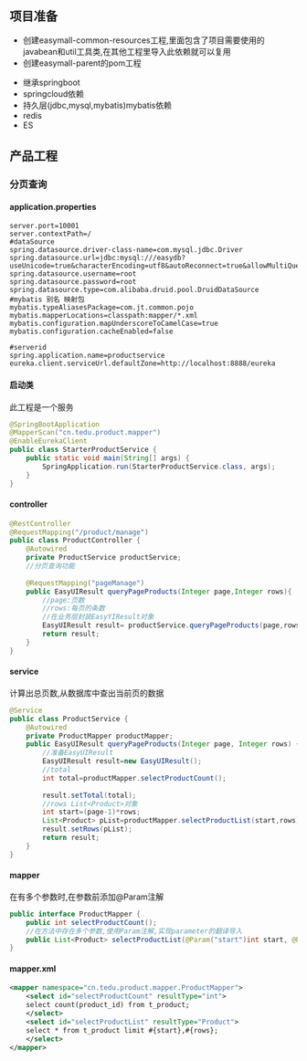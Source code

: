 

## 项目准备

* 创建easymall-common-resources工程,里面包含了项目需要使用的javabean和util工具类,在其他工程里导入此依赖就可以复用
* 创建easymall-parent的pom工程
 - 继承springboot
 - springcloud依赖
 - 持久层(jdbc,mysql,mybatis)mybatis依赖
 - redis
 - ES
## 产品工程

### 分页查询

#### application.properties

```
server.port=10001
server.contextPath=/
#dataSource
spring.datasource.driver-class-name=com.mysql.jdbc.Driver
spring.datasource.url=jdbc:mysql:///easydb?useUnicode=true&characterEncoding=utf8&autoReconnect=true&allowMultiQueries=true
spring.datasource.username=root
spring.datasource.password=root
spring.datasource.type=com.alibaba.druid.pool.DruidDataSource
#mybatis 别名 映射包
mybatis.typeAliasesPackage=com.jt.common.pojo
mybatis.mapperLocations=classpath:mapper/*.xml
mybatis.configuration.mapUnderscoreToCamelCase=true
mybatis.configuration.cacheEnabled=false

#serverid
spring.application.name=productservice
eureka.client.serviceUrl.defaultZone=http://localhost:8888/eureka
```

#### 启动类

此工程是一个服务

```java
@SpringBootApplication
@MapperScan("cn.tedu.product.mapper")
@EnableEurekaClient
public class StarterProductService {
	public static void main(String[] args) {
		SpringApplication.run(StarterProductService.class, args);
	}
}
```

#### controller


```java
@RestController
@RequestMapping("/product/manage")
public class ProductController {
	@Autowired
	private ProductService productService;
	//分页查询功能
	
	@RequestMapping("pageManage")
	public EasyUIResult queryPageProducts(Integer page,Integer rows){
		//page:页数
		//rows:每页的条数
		//在业务层封装EasyYIResult对象
		EasyUIResult result= productService.queryPageProducts(page,rows);
		return result;
	}
}
```

#### service

计算出总页数,从数据库中查出当前页的数据

```java
@Service
public class ProductService {
	@Autowired
	private ProductMapper productMapper;
	public EasyUIResult queryPageProducts(Integer page, Integer rows) {
		//准备EasyUIResult 
		EasyUIResult result=new EasyUIResult();
		//total
		int total=productMapper.selectProductCount();
		
		result.setTotal(total);
		//rows List<Product>对象
		int start=(page-1)*rows;
		List<Product> pList=productMapper.selectProductList(start,rows);
		result.setRows(pList);
		return result;
	}
}
```

#### mapper
在有多个参数时,在参数前添加@Param注解

```java
public interface ProductMapper {
	public int selectProductCount();
	//在方法中存在多个参数,使用Param注解,实现parameter的翻译导入
	public List<Product> selectProductList(@Param("start")int start, @Param("rows")Integer rows);
}
```

#### mapper.xml

```xml
<mapper namespace="cn.tedu.product.mapper.ProductMapper">
	<select id="selectProductCount" resultType="int">
	select count(product_id) from t_product;
	</select>
	<select id="selectProductList" resultType="Product">
	select * from t_product limit #{start},#{rows};
	</select>
</mapper> 
```

